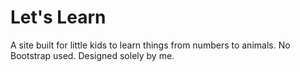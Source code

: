 # Let's Learn

A site built for little kids to learn things from numbers to animals.
No Bootstrap used.
Designed solely by me.
